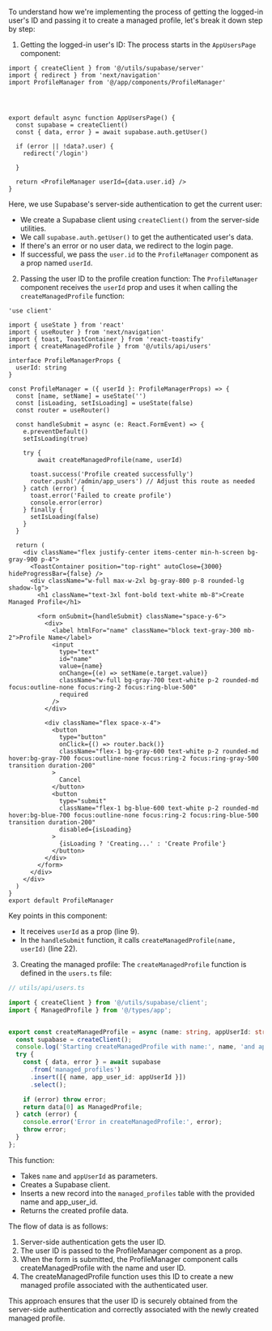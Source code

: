 To understand how we're implementing the process of getting the logged-in user's ID and passing it to create a managed profile, let's break it down step by step:

1. Getting the logged-in user's ID:
   The process starts in the `AppUsersPage` component:


```1:18:app/admin/app_users/page.tsx
import { createClient } from '@/utils/supabase/server'
import { redirect } from 'next/navigation'
import ProfileManager from '@/app/components/ProfileManager'




export default async function AppUsersPage() {
  const supabase = createClient()
  const { data, error } = await supabase.auth.getUser()
  
  if (error || !data?.user) {
    redirect('/login')

  }
    
  return <ProfileManager userId={data.user.id} />
}
```


Here, we use Supabase's server-side authentication to get the current user:

- We create a Supabase client using `createClient()` from the server-side utilities.
- We call `supabase.auth.getUser()` to get the authenticated user's data.
- If there's an error or no user data, we redirect to the login page.
- If successful, we pass the `user.id` to the `ProfileManager` component as a prop named `userId`.

2. Passing the user ID to the profile creation function:
   The `ProfileManager` component receives the `userId` prop and uses it when calling the `createManagedProfile` function:


```1:74:app/components/ProfileManager.tsx
'use client'

import { useState } from 'react'
import { useRouter } from 'next/navigation'
import { toast, ToastContainer } from 'react-toastify'
import { createManagedProfile } from '@/utils/api/users'

interface ProfileManagerProps {
  userId: string
}

const ProfileManager = ({ userId }: ProfileManagerProps) => {
  const [name, setName] = useState('')
  const [isLoading, setIsLoading] = useState(false)
  const router = useRouter()

  const handleSubmit = async (e: React.FormEvent) => {
    e.preventDefault()
    setIsLoading(true)

    try {
        await createManagedProfile(name, userId)
      
      toast.success('Profile created successfully')
      router.push('/admin/app_users') // Adjust this route as needed
    } catch (error) {
      toast.error('Failed to create profile')
      console.error(error)
    } finally {
      setIsLoading(false)
    }
  }

  return (
    <div className="flex justify-center items-center min-h-screen bg-gray-900 p-4">
      <ToastContainer position="top-right" autoClose={3000} hideProgressBar={false} />
      <div className="w-full max-w-2xl bg-gray-800 p-8 rounded-lg shadow-lg">
        <h1 className="text-3xl font-bold text-white mb-8">Create Managed Profile</h1>
        
        <form onSubmit={handleSubmit} className="space-y-6">
          <div>
            <label htmlFor="name" className="block text-gray-300 mb-2">Profile Name</label>
            <input
              type="text"
              id="name"
              value={name}
              onChange={(e) => setName(e.target.value)}
              className="w-full bg-gray-700 text-white p-2 rounded-md focus:outline-none focus:ring-2 focus:ring-blue-500"
              required
            />
          </div>

          <div className="flex space-x-4">
            <button
              type="button"
              onClick={() => router.back()}
              className="flex-1 bg-gray-600 text-white p-2 rounded-md hover:bg-gray-700 focus:outline-none focus:ring-2 focus:ring-gray-500 transition duration-200"
            >
              Cancel
            </button>
            <button
              type="submit"
              className="flex-1 bg-blue-600 text-white p-2 rounded-md hover:bg-blue-700 focus:outline-none focus:ring-2 focus:ring-blue-500 transition duration-200"
              disabled={isLoading}
            >
              {isLoading ? 'Creating...' : 'Create Profile'}
            </button>
          </div>
        </form>
      </div>
    </div>
  )
}
export default ProfileManager
```


Key points in this component:

- It receives `userId` as a prop (line 9).
- In the `handleSubmit` function, it calls `createManagedProfile(name, userId)` (line 22).

3. Creating the managed profile:
   The `createManagedProfile` function is defined in the `users.ts` file:


```1:22:utils/api/users.ts
// utils/api/users.ts

import { createClient } from '@/utils/supabase/client';
import { ManagedProfile } from '@/types/app';


export const createManagedProfile = async (name: string, appUserId: string) => {
  const supabase = createClient();
  console.log('Starting createManagedProfile with name:', name, 'and appUserId:', appUserId);
  try {
    const { data, error } = await supabase
      .from('managed_profiles')
      .insert([{ name, app_user_id: appUserId }])
      .select();

    if (error) throw error;
    return data[0] as ManagedProfile;
  } catch (error) {
    console.error('Error in createManagedProfile:', error);
    throw error;
  }
};
```


This function:

- Takes `name` and `appUserId` as parameters.
- Creates a Supabase client.
- Inserts a new record into the `managed_profiles` table with the provided name and app_user_id.
- Returns the created profile data.

The flow of data is as follows:

1. Server-side authentication gets the user ID.
2. The user ID is passed to the ProfileManager component as a prop.
3. When the form is submitted, the ProfileManager component calls createManagedProfile with the name and user ID.
4. The createManagedProfile function uses this ID to create a new managed profile associated with the authenticated user.

This approach ensures that the user ID is securely obtained from the server-side authentication and correctly associated with the newly created managed profile.